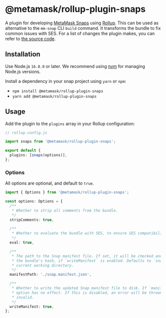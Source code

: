 # @metamask/rollup-plugin-snaps

A plugin for developing [MetaMask Snaps](https://docs.metamask.io/guide/snaps.html) using [Rollup](https://rollupjs.org/). This can be used as alternative to the `mm-snap` CLI `build` command. It transforms the bundle to fix common issues with SES. For a list of changes the plugin makes, you can refer to [the source code](../utils/src/bundle.ts).

## Installation

Use Node.js `16.0.0` or later. We recommend using [nvm](https://github.com/nvm-sh/nvm) for managing Node.js versions.

Install a dependency in your snap project using `yarn` or `npm`:

- `npm install @metamask/rollup-plugin-snaps`
- `yarn add @metamask/rollup-plugin-snaps`

## Usage

Add the plugin to the `plugins` array in your Rollup configuration:

```ts
// rollup.config.js

import snaps from '@metamask/rollup-plugin-snaps';

export default {
  plugins: [snaps(options)],
};
```

### Options

All options are optional, and default to `true`.

```ts
import { Options } from '@metamask/rollup-plugin-snaps';

const options: Options = {
  /**
   * Whether to strip all comments from the bundle.
   */
  stripComments: true,

  /**
   * Whether to evaluate the bundle with SES, to ensure SES compatibility.
   */
  eval: true,

  /**
   * The path to the Snap manifest file. If set, it will be checked and automatically updated with
   * the bundle's hash, if `writeManifest` is enabled. Defaults to `snap/manifest.json` in the
   * current working directory.
   */
  manifestPath: './snap.manifest.json',

  /**
   * Whether to write the updated Snap manifest file to disk. If `manifestPath` is not set, this
   * option has no effect. If this is disabled, an error will be thrown if the manifest file is
   * invalid.
   */
  writeManifest: true,
};
```
